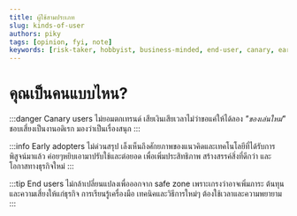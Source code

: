 ```yaml
---
title: ผู้ใช้สามประเภท
slug: kinds-of-user
authors: piky
tags: [opinion, fyi, note]
keywords: [risk-taker, hobbyist, business-minded, end-user, canary, early-adopter, user]
---
```

# คุณเป็นคนแบบไหน?
:::danger Canary users
ไม่ยอมตกเทรนด์ เสียเงินเสียเวลาไม่ว่าขอแค่ให้ได้ลอง _"ของเล่นใหม่"_ ชอบเสี่ยงเป็นงานอดิเรก มองว่าเป็นเรื่องสนุก
:::

:::info Early adopters
ไม่ด่วนสรุป เล็งเห็นถึงศักยภาพของแนวคิดและเทคโนโลยีที่ได้รับการพิสูจน์มาแล้ว ค่อยๆหยิบเอามาปรับใช้และต่อยอด เพื่อเพิ่มประสิทธิภาพ สร้างสรรค์สิ่งที่ดีกว่า และโอกาสทางธุรกิจใหม่
:::

:::tip End users
ไม่กล้าเปลี่ยนแปลงเพื่อออกจาก safe zone เพราะเกรงว่าอาจเพิ่มภาระ ต้นทุน และความเสี่ยงให้แก่ธุรกิจ การเรียนรู้เครื่องมือ เทคนิคและวิธีการใหม่ๆ ต้องใช้เวลาและความพยายาม 
:::